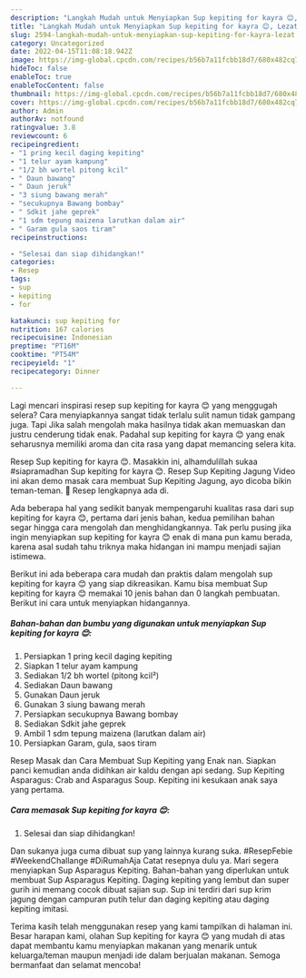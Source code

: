 ```yaml
---
description: "Langkah Mudah untuk Menyiapkan Sup kepiting for kayra 😊, Lezat"
title: "Langkah Mudah untuk Menyiapkan Sup kepiting for kayra 😊, Lezat"
slug: 2594-langkah-mudah-untuk-menyiapkan-sup-kepiting-for-kayra-lezat
category: Uncategorized
date: 2022-04-15T11:08:18.942Z
image: https://img-global.cpcdn.com/recipes/b56b7a11fcbb18d7/680x482cq70/sup-kepiting-for-kayra-foto-resep-utama.jpg
hideToc: false
enableToc: true
enableTocContent: false
thumbnail: https://img-global.cpcdn.com/recipes/b56b7a11fcbb18d7/680x482cq70/sup-kepiting-for-kayra-foto-resep-utama.jpg
cover: https://img-global.cpcdn.com/recipes/b56b7a11fcbb18d7/680x482cq70/sup-kepiting-for-kayra-foto-resep-utama.jpg
author: Admin
authorAv: notfound
ratingvalue: 3.8
reviewcount: 6
recipeingredient:
- "1 pring kecil daging kepiting"
- "1 telur ayam kampung"
- "1/2 bh wortel pitong kcil"
- " Daun bawang"
- " Daun jeruk"
- "3 siung bawang merah"
- "secukupnya Bawang bombay"
- " Sdkit jahe geprek"
- "1 sdm tepung maizena larutkan dalam air"
- " Garam gula saos tiram"
recipeinstructions:

- "Selesai dan siap dihidangkan!"
categories:
- Resep
tags:
- sup
- kepiting
- for

katakunci: sup kepiting for 
nutrition: 167 calories
recipecuisine: Indonesian
preptime: "PT16M"
cooktime: "PT54M"
recipeyield: "1"
recipecategory: Dinner

---
```



Lagi mencari inspirasi resep sup kepiting for kayra 😊 yang menggugah selera? Cara menyiapkannya sangat tidak terlalu sulit namun tidak gampang juga. Tapi Jika salah mengolah maka hasilnya tidak akan memuaskan dan justru cenderung tidak enak. Padahal sup kepiting for kayra 😊 yang enak seharusnya memiliki aroma dan cita rasa yang dapat memancing selera kita.


Resep Sup kepiting for kayra 😊. Masakkin ini, alhamdulillah sukaa #siapramadhan Sup kepiting for kayra 😊. Resep Sup Kepiting Jagung Video ini akan demo masak cara membuat Sup Kepiting Jagung, ayo dicoba bikin teman-teman. 🙂 Resep lengkapnya ada di.

Ada beberapa hal yang sedikit banyak mempengaruhi kualitas rasa dari sup kepiting for kayra 😊, pertama dari jenis bahan, kedua pemilihan bahan segar hingga cara mengolah dan menghidangkannya. Tak perlu pusing jika ingin menyiapkan sup kepiting for kayra 😊 enak di mana pun kamu berada, karena asal sudah tahu triknya maka hidangan ini mampu menjadi sajian istimewa.


Berikut ini ada beberapa cara mudah dan praktis dalam mengolah sup kepiting for kayra 😊 yang siap dikreasikan. Kamu bisa membuat Sup kepiting for kayra 😊 memakai 10 jenis bahan dan 0 langkah pembuatan. Berikut ini cara untuk menyiapkan hidangannya.

<!--inarticleads1-->

##### Bahan-bahan dan bumbu yang digunakan untuk menyiapkan Sup kepiting for kayra 😊:

1. Persiapkan 1 pring kecil daging kepiting
1. Siapkan 1 telur ayam kampung
1. Sediakan 1/2 bh wortel (pitong kcil²)
1. Sediakan  Daun bawang
1. Gunakan  Daun jeruk
1. Gunakan 3 siung bawang merah
1. Persiapkan secukupnya Bawang bombay
1. Sediakan  Sdkit jahe geprek
1. Ambil 1 sdm tepung maizena (larutkan dalam air)
1. Persiapkan  Garam, gula, saos tiram


Resep Masak dan Cara Membuat Sup Kepiting yang Enak nan. Siapkan panci kemudian anda didihkan air kaldu dengan api sedang. Sup Kepiting Asparagus: Crab and Asparagus Soup. Kepiting ini kesukaan anak saya yang pertama. 

<!--inarticleads2-->

##### Cara memasak Sup kepiting for kayra 😊:


1. Selesai dan siap dihidangkan!

Dan sukanya juga cuma dibuat sup yang lainnya kurang suka. #ResepFebie #WeekendChallange #DiRumahAja Catat resepnya dulu ya. Mari segera menyiapkan Sup Asparagus Kepiting. Bahan-bahan yang diperlukan untuk membuat Sup Asparagus Kepiting. Daging kepiting yang lembut dan super gurih ini memang cocok dibuat sajian sup. Sup ini terdiri dari sup krim jagung dengan campuran putih telur dan daging kepiting atau daging kepiting imitasi. 

Terima kasih telah menggunakan resep yang kami tampilkan di halaman ini. Besar harapan kami, olahan Sup kepiting for kayra 😊 yang mudah di atas dapat membantu kamu menyiapkan makanan yang menarik untuk keluarga/teman maupun menjadi ide dalam berjualan makanan. Semoga bermanfaat dan selamat mencoba!
